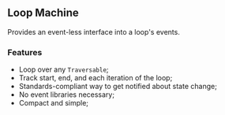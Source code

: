 ## Loop Machine ##
Provides an event-less interface into a loop's events.

### Features
- Loop over any `Traversable`;
- Track start, end, and each iteration of the loop;
- Standards-compliant way to get notified about state change;
- No event libraries necessary;
- Compact and simple;
